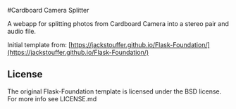 #Cardboard Camera Splitter

A webapp for splitting photos from Cardboard Camera into a stereo pair and audio file.

Initial template from: [https://jackstouffer.github.io/Flask-Foundation/](https://jackstouffer.github.io/Flask-Foundation/)

## License

The original Flask-Foundation template is licensed under the BSD license. For more info see LICENSE.md